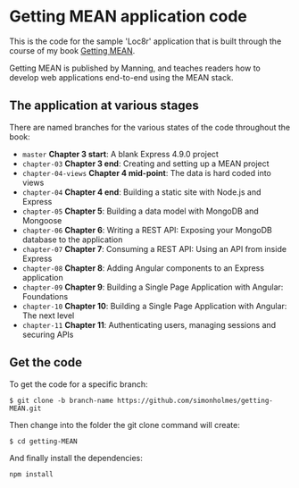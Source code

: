 
# Getting MEAN application code

This is the code for the sample 'Loc8r' application that is built through the course of my book [Getting MEAN](https://www.manning.com/books/getting-mean-with-mongo-express-angular-and-node).

Getting MEAN is published by Manning, and teaches readers how to develop web applications end-to-end using the MEAN stack.

## The application at various stages

There are named branches for the various states of the code throughout the book:

* `master` **Chapter 3 start**: A blank Express 4.9.0 project
* `chapter-03` **Chapter 3 end**: Creating and setting up a MEAN project
* `chapter-04-views` **Chapter 4 mid-point**: The data is hard coded into views
* `chapter-04` **Chapter 4 end**: Building a static site with Node.js and Express
* `chapter-05` **Chapter 5**: Building a data model with MongoDB and Mongoose
* `chapter-06` **Chapter 6**: Writing a REST API: Exposing your MongoDB database to the application
* `chapter-07` **Chapter 7**: Consuming a REST API: Using an API from inside Express
* `chapter-08` **Chapter 8**: Adding Angular components to an Express application
* `chapter-09` **Chapter 9**: Building a Single Page Application with Angular: Foundations
* `chapter-10` **Chapter 10**: Building a Single Page Application with Angular: The next level
* `chapter-11` **Chapter 11**: Authenticating users, managing sessions and securing APIs

## Get the code

To get the code for a specific branch:

`$ git clone -b branch-name https://github.com/simonholmes/getting-MEAN.git`

Then change into the folder the git clone command will create:

`$ cd getting-MEAN`

And finally install the dependencies:

`npm install`